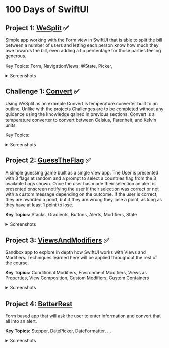 # 100 Days of SwiftUI

## Project 1: [WeSplit](https://github.com/tiannahenrylewis/100DaysOfSwiftUI/tree/master/WeSplit) :white_check_mark:  
Simple app working with the Form view in SwiftUI that is able to split the bill between a number of users and letting each person know how much they owe towards the bill, even adding a tip percentage for those parties feeling generous.

Key Topics: Form, NavigationViews, @State, Picker, 

<details>
  <summary>Screenshots</summary>  
  
  ![WeSplit Screenshot Images](https://user-images.githubusercontent.com/40465736/86192912-a4fee980-bb18-11ea-9f9f-51c5530aaeb0.png)
  
</details>

## Challenge 1: [Convert](https://github.com/tiannahenrylewis/100DaysOfSwiftUI/tree/master/Convert) :white_check_mark:    
Using WeSplit as an example Convert is temperature converter built to an outline. Unlike with the projects Challenges are to be completed without any guidance using the knowledge gained in previous sections. Convert is a temperature converter to convert between Celsius, Farenheit, and Kelvin units.

Key Topics:  

<details>
  <summary>Screenshots</summary>
</details>

## Project 2: [GuessTheFlag](https://github.com/tiannahenrylewis/100DaysOfSwiftUI/tree/master/GuessTheFlag) :white_check_mark:  
A simple guessing game built as a single view app. The User is presented with 3 flags at random and a prompt to select a countries flag from the 3 available flags shown. Once the user has made their selection an alert is presented onscreen notifying the user if their selection was correct or not with a custom message depending on the outcome. If the user is correct, they are awarded a point, but if they are wrong they lose a point, as long as they have at least 1 point to lose.

**Key Topics:** Stacks, Gradients, Buttons, Alerts, Modifiers, State

<details>
  <summary>Screenshots</summary>  
  
  ![GuessTheFlag Screenshots](https://user-images.githubusercontent.com/40465736/86193143-3706f200-bb19-11ea-86f0-a6c180e56d65.png)
 
</details>  

## Project 3: [ViewsAndModifiers](https://github.com/tiannahenrylewis/100DaysOfSwiftUI/tree/master/ViewsAndModifiers) :white_check_mark:  
Sandbox app to explore in depth how SwiftUI works with Views and Modifiers. Techniques learned here will be applied throughout the rest of the course.

**Key Topics:**  Conditional Modifiers, Environment Modifiers, Views as Properties, View Composition, Custom Modifiers, Custom Containers

<details>
  <summary>Screenshots</summary>  
  
  ![ViewsAndModifiers Screenshots](https://user-images.githubusercontent.com/40465736/86193471-ffe51080-bb19-11ea-907f-6ecfe9ef9d89.png)
  
</details>  

## Project 4: [BetterRest]() 
Form based app that will ask the user to enter information and convert that all into an alert.

**Key Topics:**  Stepper, DatePicker, DateFormatter, ...

<details>
  <summary>Screenshots</summary>  
</details>











